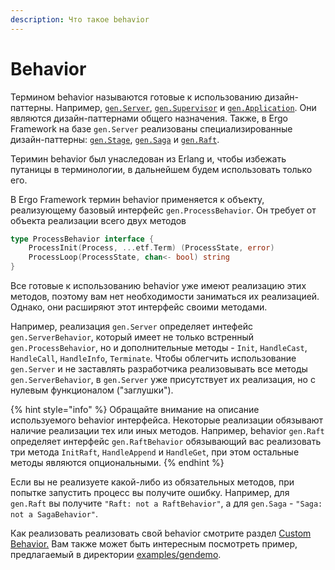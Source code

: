 ```yaml
---
description: Что такое behavior
---
```


# Behavior

Термином behavior называются готовые к использованию дизайн-паттерны. Например, [`gen.Server`](../generic-behaviors/server/), [`gen.Supervisor`](../generic-behaviors/supervisor.md) и [`gen.Application`](../generic-behaviors/application.md). Они являются дизайн-паттернами общего назначения.  Также, в Ergo Framework на базе `gen.Server` реализованы специализированные дизайн-паттерны: [`gen.Stage`](../generic-behaviors/server/stage.md), [`gen.Saga`](../generic-behaviors/server/saga.md) и [`gen.Raft`](../generic-behaviors/server/raft.md).&#x20;

Теримин behavior был унаследован из Erlang и, чтобы избежать путаницы в терминологии, в дальнейшем будем использовать только его.

В Ergo Framework термин behavior применяется к объекту, реализующему базовый интерфейс `gen.ProcessBehavior`. Он требует от объекта реализации всего двух методов

```go
type ProcessBehavior interface {
	ProcessInit(Process, ...etf.Term) (ProcessState, error)
	ProcessLoop(ProcessState, chan<- bool) string
}
```

Все готовые к использованию behavior уже имеют реализацию этих методов, поэтому вам нет необходимости заниматься их реализацией.  Однако, они расширяют этот интерфейс своими методами.&#x20;

Например, реализация `gen.Server` определяет интефейс `gen.ServerBehavior`, который имеет не только встренный `gen.ProcessBehavior`, но и дополнительные методы - `Init`, `HandleCast`, `HandleCall`, `HandleInfo`, `Terminate`. Чтобы облегчить использование `gen.Server` и не заставлять разработчика реализовывать все  методы `gen.ServerBehavior`, в `gen.Server` уже присутствует их реализация, но с нулевым функционалом ("заглушки").&#x20;

{% hint style="info" %}
Обращайте внимание на описание используемого behavior интерфейса. Некоторые реализации обязывают наличие реализации тeх или иных методов. Например, behavior `gen.Raft` определяет интерфейс `gen.RaftBehavior` обязывающий вас реализовать три метода `InitRaft`, `HandleAppend` и `HandleGet`, при этом остальные методы являются опциональными.
{% endhint %}

Eсли вы не реализуете какой-либо из обязательных методов, при попытке запустить процесс вы получите ошибку. Например, для `gen.Raft` вы получите `"Raft: not a RaftBehavior"`, а для `gen.Saga` - `"Saga: not a SagaBehavior"`.

Как реализовать реализовать свой behavior смотрите раздел [Custom Behavior.](../advanced/customization/custom-behavior.md) Вам также может быть интересным посмотреть пример, предлагаемый в директории [examples/gendemo](https://github.com/ergo-services/ergo/tree/master/examples/gendemo).







